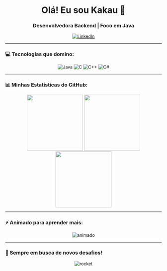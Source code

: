 <h1 align="center">Olá! Eu sou Kakau 👋</h1>
<h3 align="center">Desenvolvedora Backend | Foco em Java</h3>

<p align="center">
  <a href="https://www.linkedin.com/in/kayllanne-farias-017664236" target="_blank">
    <img src="https://img.shields.io/badge/LinkedIn-Kakau-blue?style=for-the-badge&logo=linkedin" alt="LinkedIn"/>
  </a>
</p>

---

### 💻 Tecnologias que domino:
<p align="center">
  <img src="https://img.shields.io/badge/Java-ED8B00?style=for-the-badge&logo=java&logoColor=white" alt="Java"/>
  <img src="https://img.shields.io/badge/C-00599C?style=for-the-badge&logo=c&logoColor=white" alt="C"/>
  <img src="https://img.shields.io/badge/C++-00599C?style=for-the-badge&logo=c%2B%2B&logoColor=white" alt="C++"/>
  <img src="https://img.shields.io/badge/C%23-239120?style=for-the-badge&logo=c-sharp&logoColor=white" alt="C#"/>
</p>

---

### 📊 Minhas Estatísticas do GitHub:
<p align="center">
  <img height="180em" src="https://github-readme-stats.vercel.app/api?username=KayllanneFarias&show_icons=true&theme=radical&hide_title=true"/>
  <img height="180em" src="https://github-readme-streak-stats.herokuapp.com/?user=KayllanneFarias&theme=radical"/>
  <img height="180em" src="https://github-readme-stats.vercel.app/api/top-langs/?username=KayllanneFarias&layout=compact&theme=radical"/>
</p>

---

### ⚡ Animado para aprender mais:
<p align="center">
  <img src="https://media.giphy.com/media/l0HlOvJ7yaacpuSas/giphy.gif" alt="animado"/>
</p>

---

### 🚀 Sempre em busca de novos desafios!
<p align="center">
  <img src="https://media.giphy.com/media/3oEjI6SIIHBdRxXI40/giphy.gif" alt="rocket"/>
</p>
